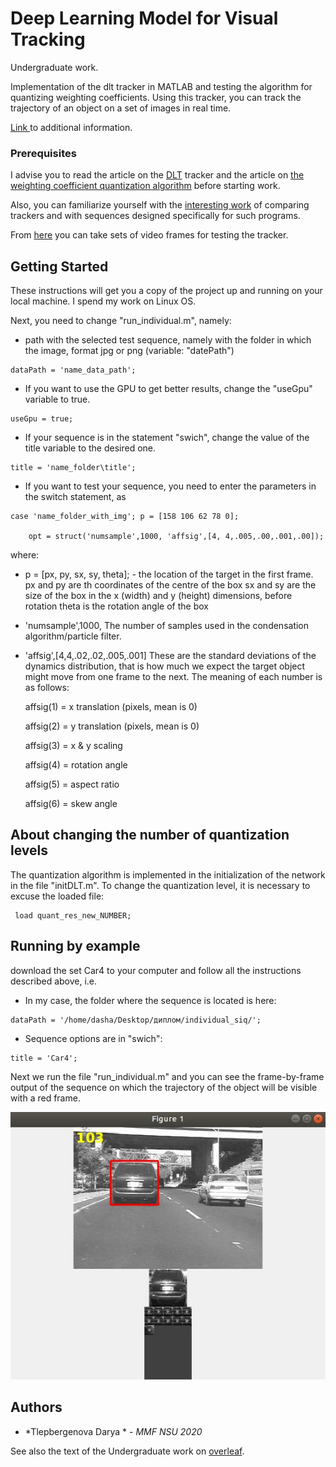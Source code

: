 # Deep Learning Model for Visual Tracking

Undergraduate work.

Implementation of the dlt tracker in MATLAB and testing the algorithm for quantizing weighting coefficients.
Using this tracker, you can track the trajectory of an object on a set of images in real time. 

[Link ](https://drive.google.com/drive/folders/1hMDVy6wCHM7bUr9qSfCAgDy3ooHewATX?usp=sharing) to additional information.

### Prerequisites

I advise you to read the article on the [DLT](https://papers.nips.cc/paper/5192-learning-a-deep-compact-image-representation-for-visual-tracking) tracker and the article on [the weighting coefficient quantization algorithm](http://www.mathnet.ru/php/archive.phtml?wshow=paper&jrnid=pdm&paperid=676&option_lang=rus) before starting work.

Also, you can familiarize yourself with the [interesting work](https://ieeexplore.ieee.org/document/6619156) of comparing trackers and with sequences designed specifically for such programs.

From [here](http://cvlab.hanyang.ac.kr/tracker_benchmark/datasets.html) you can take sets of video frames for testing the tracker.

## Getting Started

These instructions will get you a copy of the project up and running on your local machine. I spend my work on Linux OS.

Next, you need to change "run_individual.m", namely:

* path with the selected test sequence, namely with the folder in which the image, format jpg or png (variable: "datePath")

```
dataPath = 'name_data_path';
```

* If you want to use the GPU to get better results, change the "useGpu" variable to true.

```
useGpu = true;
```

* If your sequence is in the statement "swich", change the value of the title variable to the desired one.

```
title = 'name_folder\title'; 
```

* If you want to test your sequence, you need to enter the parameters in the switch statement, as

```
case 'name_folder_with_img'; p = [158 106 62 78 0]; 

    opt = struct('numsample',1000, 'affsig',[4, 4,.005,.00,.001,.00]);
```
where:
 
* p = [px, py, sx, sy, theta]; - the location of the target in the first frame. 
px and py are th coordinates of the centre of the box 
sx and sy are the size of the box in the x (width) and y (height) dimensions, before rotation
theta is the rotation angle of the box

* 'numsample',1000,   The number of samples used in the condensation
algorithm/particle filter.

* 'affsig',[4,4,.02,.02,.005,.001]  These are the standard deviations of
the dynamics distribution, that is how much we expect the target
   object might move from one frame to the next.  The meaning of each
   number is as follows:

   affsig(1) = x translation (pixels, mean is 0)

   affsig(2) = y translation (pixels, mean is 0)

   affsig(3) = x & y scaling

   affsig(4) = rotation angle

   affsig(5) = aspect ratio

   affsig(6) = skew angle

## About changing the number of quantization levels

The quantization algorithm is implemented in the initialization of the network in the file "initDLT.m". 
To change the quantization level, it is necessary to excuse the loaded file:

```
 load quant_res_new_NUMBER;
```

## Running by example

download the set Car4 to your computer and follow all the instructions described above, i.e.

* In my case, the folder where the sequence is located is here:

```
dataPath = '/home/dasha/Desktop/диплом/individual_siq/';
```

* Sequence options are in "swich":

```
title = 'Car4';  
```

Next we run the file "run_individual.m" and you can see the frame-by-frame 
output of the sequence on which the trajectory of the object will be visible with a red frame.

![Image](https://github.com/TDaryaT/DLT/blob/master/img1.jpg)


## Authors

* *Tlepbergenova Darya * - *MMF NSU 2020* 

See also the text of the Undergraduate work on [overleaf](https://github.com/TDaryaT/Deep-Learning-Tracker).
